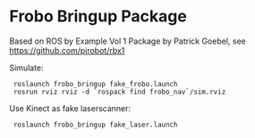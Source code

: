 # Frobo Bringup Package

Based on  ROS by Example Vol 1 Package by Patrick Goebel, see https://github.com/pirobot/rbx1

Simulate:

     roslaunch frobo_bringup fake_frobo.launch
     rosrun rviz rviz -d `rospack find frobo_nav`/sim.rviz


Use Kinect as fake laserscanner:

     roslaunch frobo_bringup fake_laser.launch
